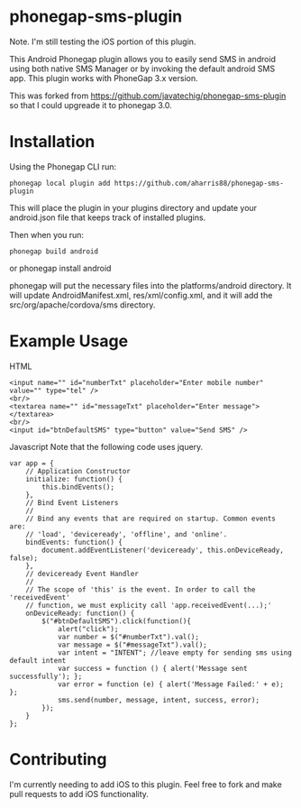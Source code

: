 phonegap-sms-plugin
=====================

Note. I'm still testing the iOS portion of this plugin.

This Android Phonegap plugin allows you to easily send SMS in android using both native SMS Manager or by invoking the default android SMS app. This plugin works with PhoneGap 3.x version.

This was forked from https://github.com/javatechig/phonegap-sms-plugin so that I could upgreade it to phonegap 3.0.

Installation
=================

Using the Phonegap CLI run:

    phonegap local plugin add https://github.com/aharris88/phonegap-sms-plugin

This will place the plugin in your plugins directory and update your android.json file that keeps track of installed plugins.

Then when you run:

	phonegap build android

or
	phonegap install android

phonegap will put the necessary files into the platforms/android directory. It will update AndroidManifest.xml, res/xml/config.xml, and it will add the src/org/apache/cordova/sms directory.

Example Usage
=================

HTML

	<input name="" id="numberTxt" placeholder="Enter mobile number" value="" type="tel" />
    <br/>
    <textarea name="" id="messageTxt" placeholder="Enter message"></textarea>
    <br/>
    <input id="btnDefaultSMS" type="button" value="Send SMS" />

Javascript
Note that the following code uses jquery.

	var app = {
	    // Application Constructor
	    initialize: function() {
	        this.bindEvents();
	    },
	    // Bind Event Listeners
	    //
	    // Bind any events that are required on startup. Common events are:
	    // 'load', 'deviceready', 'offline', and 'online'.
	    bindEvents: function() {
	        document.addEventListener('deviceready', this.onDeviceReady, false);
	    },
	    // deviceready Event Handler
	    //
	    // The scope of 'this' is the event. In order to call the 'receivedEvent'
	    // function, we must explicity call 'app.receivedEvent(...);'
	    onDeviceReady: function() {
	        $("#btnDefaultSMS").click(function(){
	            alert("click");
	            var number = $("#numberTxt").val();
	            var message = $("#messageTxt").val();
	            var intent = "INTENT"; //leave empty for sending sms using default intent
	            var success = function () { alert('Message sent successfully'); };
	            var error = function (e) { alert('Message Failed:' + e); };
	            sms.send(number, message, intent, success, error);
	        });
	    }
	};

Contributing
=================

I'm currently needing to add iOS to this plugin. Feel free to fork and make pull requests to add iOS functionality.